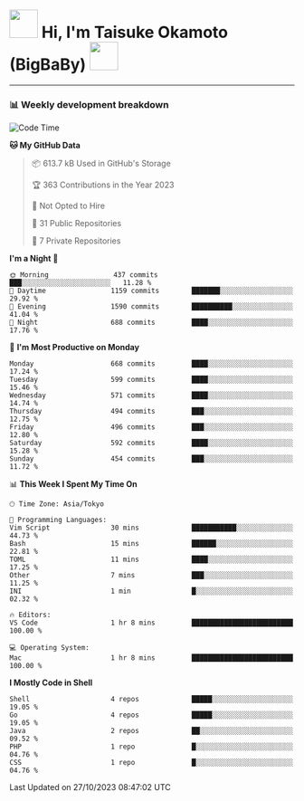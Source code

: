 <!-- Title -->
<h1>
    <img src="https://media.tenor.com/TlyRveJkgo4AAAAi/cloud-cloud-strife.gif" width="50"/> 
    Hi, I'm Taisuke Okamoto (BigBaBy) 
    <img src="https://media.tenor.com/TlyRveJkgo4AAAAi/cloud-cloud-strife.gif" width="50"/>
</h1>

---

<h3> 📊 Weekly development breakdown </h3>
<!-- waka-readme-stats -->

<!--START_SECTION:waka-->
![Code Time](http://img.shields.io/badge/Code%20Time-1%2C642%20hrs%208%20mins-blue)

**🐱 My GitHub Data** 

> 📦 613.7 kB Used in GitHub's Storage 
 > 
> 🏆 363 Contributions in the Year 2023
 > 
> 🚫 Not Opted to Hire
 > 
> 📜 31 Public Repositories 
 > 
> 🔑 7 Private Repositories 
 > 
**I'm a Night 🦉** 

```text
🌞 Morning                437 commits         ███░░░░░░░░░░░░░░░░░░░░░░   11.28 % 
🌆 Daytime                1159 commits        ███████░░░░░░░░░░░░░░░░░░   29.92 % 
🌃 Evening                1590 commits        ██████████░░░░░░░░░░░░░░░   41.04 % 
🌙 Night                  688 commits         ████░░░░░░░░░░░░░░░░░░░░░   17.76 % 
```
📅 **I'm Most Productive on Monday** 

```text
Monday                   668 commits         ████░░░░░░░░░░░░░░░░░░░░░   17.24 % 
Tuesday                  599 commits         ████░░░░░░░░░░░░░░░░░░░░░   15.46 % 
Wednesday                571 commits         ████░░░░░░░░░░░░░░░░░░░░░   14.74 % 
Thursday                 494 commits         ███░░░░░░░░░░░░░░░░░░░░░░   12.75 % 
Friday                   496 commits         ███░░░░░░░░░░░░░░░░░░░░░░   12.80 % 
Saturday                 592 commits         ████░░░░░░░░░░░░░░░░░░░░░   15.28 % 
Sunday                   454 commits         ███░░░░░░░░░░░░░░░░░░░░░░   11.72 % 
```


📊 **This Week I Spent My Time On** 

```text
🕑︎ Time Zone: Asia/Tokyo

💬 Programming Languages: 
Vim Script               30 mins             ███████████░░░░░░░░░░░░░░   44.73 % 
Bash                     15 mins             ██████░░░░░░░░░░░░░░░░░░░   22.81 % 
TOML                     11 mins             ████░░░░░░░░░░░░░░░░░░░░░   17.25 % 
Other                    7 mins              ███░░░░░░░░░░░░░░░░░░░░░░   11.25 % 
INI                      1 min               █░░░░░░░░░░░░░░░░░░░░░░░░   02.32 % 

🔥 Editors: 
VS Code                  1 hr 8 mins         █████████████████████████   100.00 % 

💻 Operating System: 
Mac                      1 hr 8 mins         █████████████████████████   100.00 % 
```

**I Mostly Code in Shell** 

```text
Shell                    4 repos             █████░░░░░░░░░░░░░░░░░░░░   19.05 % 
Go                       4 repos             █████░░░░░░░░░░░░░░░░░░░░   19.05 % 
Java                     2 repos             ██░░░░░░░░░░░░░░░░░░░░░░░   09.52 % 
PHP                      1 repo              █░░░░░░░░░░░░░░░░░░░░░░░░   04.76 % 
CSS                      1 repo              █░░░░░░░░░░░░░░░░░░░░░░░░   04.76 % 
```




 Last Updated on 27/10/2023 08:47:02 UTC
<!--END_SECTION:waka-->
